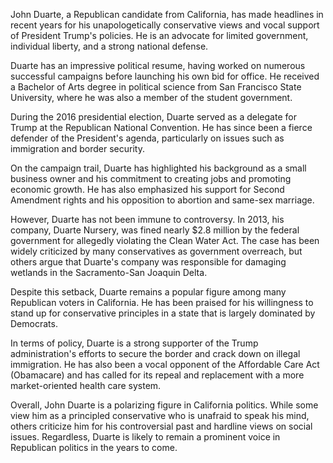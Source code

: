 John Duarte, a Republican candidate from California, has made headlines in recent years for his unapologetically conservative views and vocal support of President Trump's policies. He is an advocate for limited government, individual liberty, and a strong national defense.

Duarte has an impressive political resume, having worked on numerous successful campaigns before launching his own bid for office. He received a Bachelor of Arts degree in political science from San Francisco State University, where he was also a member of the student government.

During the 2016 presidential election, Duarte served as a delegate for Trump at the Republican National Convention. He has since been a fierce defender of the President's agenda, particularly on issues such as immigration and border security.

On the campaign trail, Duarte has highlighted his background as a small business owner and his commitment to creating jobs and promoting economic growth. He has also emphasized his support for Second Amendment rights and his opposition to abortion and same-sex marriage.

However, Duarte has not been immune to controversy. In 2013, his company, Duarte Nursery, was fined nearly $2.8 million by the federal government for allegedly violating the Clean Water Act. The case has been widely criticized by many conservatives as government overreach, but others argue that Duarte's company was responsible for damaging wetlands in the Sacramento-San Joaquin Delta.

Despite this setback, Duarte remains a popular figure among many Republican voters in California. He has been praised for his willingness to stand up for conservative principles in a state that is largely dominated by Democrats.

In terms of policy, Duarte is a strong supporter of the Trump administration's efforts to secure the border and crack down on illegal immigration. He has also been a vocal opponent of the Affordable Care Act (Obamacare) and has called for its repeal and replacement with a more market-oriented health care system.

Overall, John Duarte is a polarizing figure in California politics. While some view him as a principled conservative who is unafraid to speak his mind, others criticize him for his controversial past and hardline views on social issues. Regardless, Duarte is likely to remain a prominent voice in Republican politics in the years to come.
